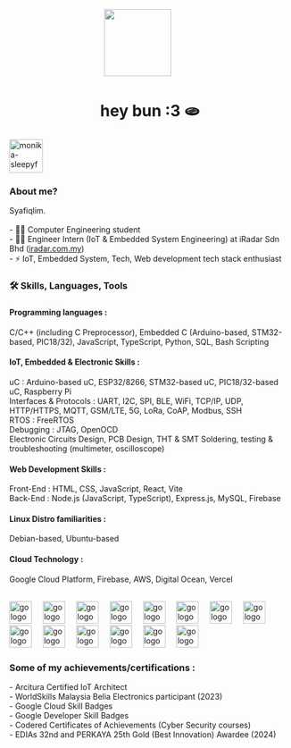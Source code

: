 <div align="center"> 
  <img src="https://i.postimg.cc/4NGsHWYd/8tc3q1.gif" height="120"/>
  <img width="40" />
</div>

<h1 align="center">hey bun :3 🫓</h1>

###

<div align="left">
  <img src="https://i.postimg.cc/tJ9zQ04w/monika-sleepyface-removebg.png" height="60" alt="monika-sleepyface-removebg" /><img width="60">
  <h3>About me?</h3>
</div>

<p align="left">Syafiqlim.<br><br>- 👨‍🎓 Computer Engineering student <br>- 👨‍💻 Engineer Intern (IoT & Embedded System Engineering) at iRadar Sdn Bhd (<a href="https://iradar.com.my/">iradar.com.my</a>)<br>- ⚡ IoT, Embedded System, Tech, Web development tech stack enthusiast</p>

###

<h3 align="left">🛠 Skills, Languages, Tools</h3>

###
<div align="left">
    <h4>Programming languages : </h4>
    <p> C/C++ (including C Preprocessor), Embedded C (Arduino-based, STM32-based, PIC18/32), JavaScript, TypeScript, Python, SQL, Bash Scripting </p>
    <h4>IoT, Embedded & Electronic Skills : </h4>
    <p> uC : Arduino-based uC, ESP32/8266, STM32-based uC, PIC18/32-based uC, Raspberry Pi <br>
     Interfaces & Protocols : UART, I2C, SPI, BLE, WiFi, TCP/IP, UDP, HTTP/HTTPS, MQTT, GSM/LTE, 5G, LoRa, CoAP, Modbus, SSH <br>
     RTOS : FreeRTOS <br>
     Debugging : JTAG, OpenOCD <br>
     Electronic Circuits Design, PCB Design, THT & SMT Soldering, testing & troubleshooting (multimeter, oscilloscope) </p>
    <h4>Web Development Skills : </h4>
    <p> Front-End : HTML, CSS, JavaScript, React, Vite
    <br> Back-End : Node.js (JavaScript, TypeScript), Express.js, MySQL, Firebase </p>
    <h4>Linux Distro familiarities : </h4>
    <p> Debian-based, Ubuntu-based</p>
    <h4> Cloud Technology : </h4>
    <p> Google Cloud Platform, Firebase, AWS, Digital Ocean, Vercel
</div>

<br>

<div align="left">
  <img src="https://devicon-website.vercel.app/api/c/original.svg" height="40" alt="go logo"  />
  <img width="12" />
  <img src="https://devicon-website.vercel.app/api/cplusplus/original.svg" height="40" alt="go logo"  />
  <img width="12" />
  <img src="https://devicon-website.vercel.app/api/embeddedc/plain-wordmark.svg" height="40" alt="go logo"  />
  <img width="12" />
  <img src="https://devicon-website.vercel.app/api/arduino/original-wordmark.svg" height="40" alt="go logo"  />
  <img width="12" />
  <img src="https://devicon-website.vercel.app/api/mysql/original.svg" height="40" alt="go logo"  />
  <img width="12" />
  <img src="https://devicon-website.vercel.app/api/javascript/original.svg" height="40" alt="go logo"  />
  <img width="12" />
  <img src="https://devicon-website.vercel.app/api/typescript/original.svg" height="40" alt="go logo"  />
  <img width="12" />
  <img src="https://devicon-website.vercel.app/api/nodejs/original-wordmark.svg" height="40" alt="go logo"  />
  <img width="12" />
  <img src="https://devicon-website.vercel.app/api/express/original-wordmark.svg" height="40" alt="go logo"  />
  <img width="12" />
  <img src="https://devicon-website.vercel.app/api/react/original.svg" height="40" alt="go logo"  />
  <img width="12" />
  <img src="https://devicon-website.vercel.app/api/vscode/original.svg" height="40" alt="go logo"  />
  <img width="12" />
  <img src="https://devicon-website.vercel.app/api/googlecloud/original.svg" height="40" alt="go logo"  />
  <img width="12" />
  <img src="https://devicon-website.vercel.app/api/linux/original.svg" height="40" alt="go logo"  />
  <img width="12" />
  <img src="https://devicon-website.vercel.app/api/ubuntu/plain-wordmark.svg" height="40" alt="go logo"  />
  <img width="12" />
</div>

###

<div align="left">
    <h3>Some of my achievements/certifications : </h3>
    <p> - Arcitura Certified IoT Architect
    <br>- WorldSkills Malaysia Belia Electronics participant (2023)
    <br>- Google Cloud Skill Badges
    <br>- Google Developer Skill Badges
    <br>- Codered Certificates of Achievements (Cyber Security courses)
    <br>- EDIAs 32nd and PERKAYA 25th Gold (Best Innovation) Awardee (2024) </p>
</div>

###
